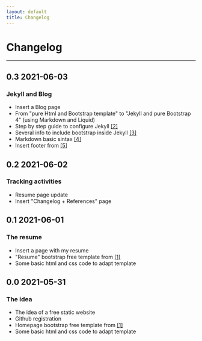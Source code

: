```yaml
---
layout: default
title: Changelog
---
```

# Changelog
---
## 0.3 2021-06-03
### Jekyll and Blog
* Insert a Blog page
* From "pure Html and Bootstrap template" to "Jekyll and pure Bootstrap 4" (using Markdown and Liquid)
* Step by step guide to configure Jekyll [[2]](https://jekyllrb.com/docs/step-by-step/01-setup)
* Several info to include bootstrap inside Jekyll [[3]](https://betterprogramming.pub/an-introduction-to-using-jekyll-with-bootstrap-4-6f2433afeda9)
* Markdown basic sintax [[4]](https://www.markdownguide.org/basic-syntax/)
* Insert footer from [[5]](https://mdbootstrap.com/docs/standard/navigation/footer/)

## 0.2 2021-06-02
### Tracking activities
* Resume page update
* Insert "Changelog + References" page

## 0.1 2021-06-01
### The resume
* Insert a page with my resume
* "Resume" bootstrap free template from [[1]](https://startbootstrap.com/templates)
* Some basic html and css code to adapt template

## 0.0 2021-05-31
### The idea
* The idea of a free static website
* Github registration
* Homepage bootstrap free template from [[1]](https://startbootstrap.com/templates)
* Some basic html and css code to adapt template
